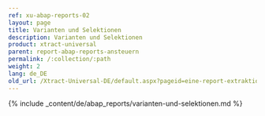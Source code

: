 ```yaml
---
ref: xu-abap-reports-02
layout: page
title: Varianten und Selektionen
description: Varianten und Selektionen
product: xtract-universal
parent: report-abap-reports-ansteuern
permalink: /:collection/:path
weight: 2
lang: de_DE
old_url: /Xtract-Universal-DE/default.aspx?pageid=eine-report-extraktion-definieren
---
```


{% include _content/de/abap_reports/varianten-und-selektionen.md %}
